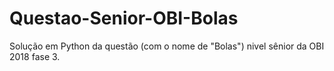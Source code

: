 # Questao-Senior-OBI-Bolas
Solução em Python da questão (com o nome de "Bolas") nivel sênior da OBI 2018 fase 3.
